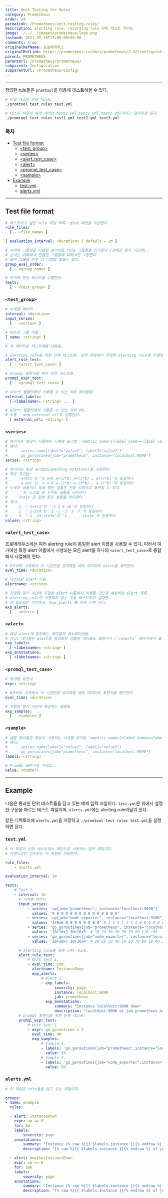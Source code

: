 ```yaml
---
title: Unit Testing for Rules
category: Prometheus
order: 24
permalink: /Prometheus/unit-testing-rules/
description: alerting rule, recording rule 단위 테스트 가이드
image: ./../../images/prometheus/logo.png
lastmod: 2021-05-16T17:00:00+09:00
comments: true
originalRefName: 프로메테우스
originalRefLink: https://prometheus.io/docs/prometheus/2.32/configuration/unit_testing_rules/
parent: PROMETHEUS
parentUrl: /Prometheus/prometheus/
subparent: Configuration
subparentUrl: /Prometheus/config/
---
```


---

정의한 rule들은 `promtool`을 이용해 테스트해볼 수 있다.

```sh
# 단일 테스트 파일 테스트.
./promtool test rules test.yml

# 테스트 파일이 여러 개라면 test1.yml,test2.yml,test3.yml이라고 알려주면 된다.
./promtool test rules test1.yml test2.yml test3.yml
```

### 목차

- [Test file format](#test-file-format)
  + [\<test_group\>](#test_group)
  + [\<series\>](#series)
  + [\<alert_test_case\>](#alert_test_case)
  + [\<alert\>](#alert)
  + [\<promql_test_case\>](#promql_test_case)
  + [\<sample\>](#sample)
- [Example](#example)
  + [test.yml](#testyml)
  + [alerts.yml](#alertsyml)

---

## Test file format

```yaml
# 테스트하고 싶은 rule 파일 목록. glob 패턴을 지원한다.
rule_files:
  [ - <file_name> ]

[ evaluation_interval: <duration> | default = 1m ]

# 아래에 그룹명을 나열한 순서대로 rule 그룹들을 평가한다 (정해진 평가 시간에).
# 순서는 아래에서 언급한 그룹들에 대해서만 보장한다.
# 모든 그룹을 전부 다 나열할 필요는 없다.
group_eval_order:
  [ - <group_name> ]

# 여기에 모든 테스트를 나열한다.
tests:
  [ - <test_group> ]
```

### `<test_group>`

```yaml
# 시계열 데이터
interval: <duration>
input_series:
  [ - <series> ]

# 테스트 그룹 이름
[ name: <string> ]

# 위 데이터로 테스트해볼 내용들.

# alerting rule을 위한 단위 테스트들. 입력 파일에서 지정한 alerting rule을 이용해 테스트한다.
alert_rule_test:
  [ - <alert_test_case> ]

# promql 표현식을 위한 단위 테스트들.
promql_expr_test:
  [ - <promql_test_case> ]

# alert 템플릿에서 사용할 수 있는 외부 레이블들.
external_labels:
  [ <labelname>: <string> ... ]

# alert 템플릿에서 사용할 수 있는 외부 URL.
# 보통 --web.external-url로 설정한다.
  [ external_url: <string> ]
```

### `<series>`

```yaml
# 여기서는 평상시 사용하는 시계열 표기법 '<metric name>{<label name>=<label value>, ...}'를 따른다.
# 예시:
#      series_name{label1="value1", label2="value2"}
#      go_goroutines{job="prometheus", instance="localhost:9090"}
series: <string>

# 여기서는 확장 표기법(Expanding notation)을 사용한다.
# 확장 표기법:
#     'a+bxc'는 'a a+b a+(2*b) a+(3*b) … a+(c*b)'와 동일하다
#     'a-bxc'는 'a a-b a-(2*b) a-(3*b) … a-(c*b)'와 동일하다
# 누락된 샘플이나 정체 중인 샘플은 전용 키워드로 표현할 수 있다.
#    '_'은 스크랩 중 누락된 샘플을 나타낸다
#    'stale'은 정체 중인 샘플을 의미한다
# 예시:
#     1. '-2+4x3'은 '-2 2 6 10'과 동일하다
#     2. ' 1-2x4'는 '1 -1 -3 -5 -7'과 동일하다
#     3. ' 1 _x3 stale'은 '1 _ _ _ stale'과 동일하다
values: <string>
```

### `<alert_test_case>`

프로메테우스에선 여러 alerting rule이 동일한 alert 이름을 사용할 수 있다. 따라서 여기에선 특정 alert 이름에서 시행되는 모든 alert를 하나의 `<alert_test_case>`로 통합해서 나열해야 한다.

```yaml
# 0초부터 시작해서 이 시간만큼 경과했을 때의 데이터로 alert를 체크한다.
eval_time: <duration>

# 테스트할 alert 이름
alertname: <string>

# 지정한 평가 시간에 지정한 alert 이름에서 시행할 것으로 예상하는 alert 목록.
# alerting rule이 시행되지 않는 것을 테스트하고 싶다면
# 위 필드들만 지정하고 'exp_alerts'를 비워 두면 된다.
exp_alerts:
  [ - <alert> ]
```

### `<alert>`

```yaml
# 예상 alert에 첨부되는 레이블과 애노테이션들.
# 참고: 레이블은 alert를 활성화한 샘플의 레이블도 포함이다 (`/alerts` 페이지에서 볼 수 있는 레이블과 동일하며, 시계열 `__name__`과 `alertname` 레이블은 제외다).
exp_labels:
  [ <labelname>: <string> ]
exp_annotations:
  [ <labelname>: <string> ]
```

### `<promql_test_case>`

```yaml
# 평가할 표현식
expr: <string>

# 0초부터 시작해서 이 시간만큼 경과했을 때의 데이터로 표현식을 평가한다.
eval_time: <duration>

# 지정한 평가 시간에 예상하는 샘플들.
exp_samples:
  [ - <sample> ]
```

### `<sample>`

```yaml
# 샘플 레이블은 평상시 사용하는 시계열 표기법 '<metric name>{<label name>=<label value>, ...}'를 따른다.
# 예시:
#      series_name{label1="value1", label2="value2"}
#      go_goroutines{job="prometheus", instance="localhost:9090"}
labels: <string>

# PromQL 표현식의 기대값.
value: <number>
```

---

## Example

다음은 통과한 단위 테스트들을 담고 있는 예제 입력 파일이다. `test.yml`은 위에서 설명한 구문을 따르는 테스트 파일이며, `alerts.yml`에는 alerting rule이담겨 있다.

같은 디렉토리에 `alerts.yml`을 저장하고 `./promtool test rules test.yml`을 실행하면 된다.

### `test.yml`

```yaml
# 이 파일이 단위 테스트에서 메인으로 사용하는 입력 파일이다.
# 커맨드라인 인자로는 이 파일만 전달한다.

rule_files:
    - alerts.yml

evaluation_interval: 1m

tests:
    # Test 1.
    - interval: 1m
      # 시계열 데이터
      input_series:
          - series: 'up{job="prometheus", instance="localhost:9090"}'
            values: '0 0 0 0 0 0 0 0 0 0 0 0 0 0 0'
          - series: 'up{job="node_exporter", instance="localhost:9100"}'
            values: '1+0x6 0 0 0 0 0 0 0 0' # 1 1 1 1 1 1 1 0 0 0 0 0 0 0 0
          - series: 'go_goroutines{job="prometheus", instance="localhost:9090"}'
            values: '10+10x2 30+20x5' # 10 20 30 30 50 70 90 110 130
          - series: 'go_goroutines{job="node_exporter", instance="localhost:9100"}'
            values: '10+10x7 10+30x4' # 10 20 30 40 50 60 70 80 10 40 70 100 130

      # alerting rule을 위한 단위 테스트.
      alert_rule_test:
          # Unit test 1.
          - eval_time: 10m
            alertname: InstanceDown
            exp_alerts:
                # Alert 1.
                - exp_labels:
                      severity: page
                      instance: localhost:9090
                      job: prometheus
                  exp_annotations:
                      summary: "Instance localhost:9090 down"
                      description: "localhost:9090 of job prometheus has been down for more than 5 minutes."
      # promql 표현식을 위한 단위 테스트.
      promql_expr_test:
          # Unit test 1.
          - expr: go_goroutines > 5
            eval_time: 4m
            exp_samples:
                # Sample 1.
                - labels: 'go_goroutines{job="prometheus",instance="localhost:9090"}'
                  value: 50
                # Sample 2.
                - labels: 'go_goroutines{job="node_exporter",instance="localhost:9100"}'
                  value: 50
```

### `alerts.yml`

```yaml
# 이 파일은 rule들을 담고 있는 파일이다.

groups:
- name: example
  rules:

  - alert: InstanceDown
    expr: up == 0
    for: 5m
    labels:
        severity: page
    annotations:
        summary: "Instance {% raw %}{{ $labels.instance }}{% endraw %} down"
        description: "{% raw %}{{ $labels.instance }}{% endraw %} of job {% raw %}{{ $labels.job }}{% endraw %} has been down for more than 5 minutes."

  - alert: AnotherInstanceDown
    expr: up == 0
    for: 10m
    labels:
        severity: page
    annotations:
        summary: "Instance {% raw %}{{ $labels.instance }}{% endraw %} down"
        description: "{% raw %}{{ $labels.instance }}{% endraw %} of job {% raw %}{{ $labels.job }}{% endraw %} has been down for more than 5 minutes."
```